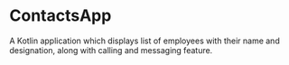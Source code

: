 # ContactsApp
A Kotlin application which displays list of employees with their name and designation, along with calling and messaging feature. 
